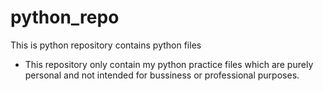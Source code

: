 # python_repo
This is python repository contains python files
 - This repository only contain my python practice files which are purely personal and not intended for bussiness or professional purposes.
